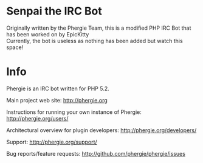 Senpai the IRC Bot
=================

Originally written by the Phergie Team, this is a modified PHP IRC Bot that has been worked on by EpicKitty  
Currently, the bot is useless as nothing has been added but watch this space!  

Info
=====

Phergie is an IRC bot written for PHP 5.2.  

Main project web site: http://phergie.org  

Instructions for running your own instance of Phergie: http://phergie.org/users/  

Architectural overview for plugin developers: http://phergie.org/developers/  

Support: http://phergie.org/support/  

Bug reports/feature requests: http://github.com/phergie/phergie/issues  
